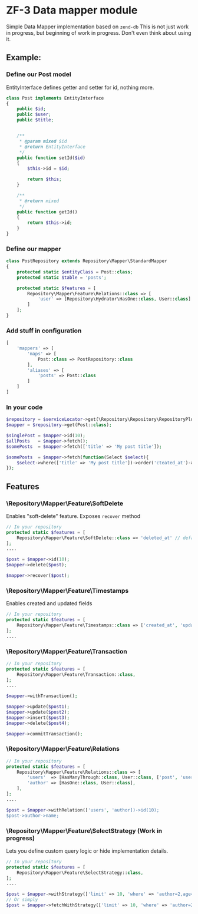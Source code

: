 # ZF-3 Data mapper module

Simple Data Mapper implementation based on `zend-db`
This is not just work in progress, but beginning of work in progress. Don't even think about using it.


## Example:
    
### Define our Post model
EntityInterface defines getter and setter for id, nothing more.
 
```php
class Post implements EntityInterface
{
    public $id;
    public $user;
    public $title;


    /**
     * @param mixed $id
     * @return EntityInterface
     */
    public function setId($id)
    {
        $this->id = $id;

        return $this;
    }

    /**
     * @return mixed
     */
    public function getId()
    {
        return $this->id;
    }
}
```
    
### Define our mapper
    
```php
class PostRepository extends Repository\Mapper\StandardMapper
{
    protected static $entityClass = Post::class;
    protected static $table = 'posts';

    protected static $features = [
        Repository\Mapper\Feature\Relations::class => [
            'user' => [Repository\Hydrator\HasOne::class, User::class]
        ]
    ];
}
```
    
### Add stuff in configuration

```php
[
    'mappers' => [
        'maps' => [
            Post::class => PostRepository::class
        ],
        'aliases' => [
            'posts' => Post::class
        ]
    ]
]
```
    
### In your code
    
```php
$repository = $serviceLocator->get(\Repository\Repository\RepositoryPluginManager::class);
$mapper = $repository->get(Post::class);

$singlePost = $mapper->id(10);
$allPosts   = $mapper->fetch();
$somePosts  = $mapper->fetch(['title' => 'My post title']);

$somePosts  = $mapper->fetch(function(Select $select){
    $select->where(['title' => 'My post title'])->order('cteated_at')->limit(2);
});
```
    
## Features

### \Repository\Mapper\Feature\SoftDelete

Enables "soft-delete" feature. Exposes `recover` method

```php
// In your repository
protected static $features = [
    Repository\Mapper\Feature\SoftDelete::class => 'deleted_at' // default field is 'deleted_at'
];
....

$post = $mapper->id(10);
$mapper->delete($post);

$mapper->recover($post);
```

### \Repository\Mapper\Feature\Timestamps

Enables created and updated fields

```php
// In your repository
protected static $features = [
    Repository\Mapper\Feature\Timestamps::class => ['created_at', 'updated_at']
];
....
```

### \Repository\Mapper\Feature\Transaction

```php
// In your repository
protected static $features = [
    Repository\Mapper\Feature\Transaction::class,
];
....

$mapper->withTransaction();

$mapper->update($post1);
$mapper->update($post2);
$mapper->insert($post3);
$mapper->delete($post4);

$mapper->commitTransaction();
```

### \Repository\Mapper\Feature\Relations

```php
// In your repository
protected static $features = [
    Repository\Mapper\Feature\Relations::class => [
        'users'  => [HasManyThrough::class, User::class, ['post', 'user'], 'post_users'],
        'author' => [HasOne::class, User::class],
    ],
];
....

$post = $mapper->withRelation(['users', 'author])->id(10);
$post->author->name;
```

### \Repository\Mapper\Feature\SelectStrategy (Work in progress)

Lets you define custom query logic or hide implementation details. 

```php
// In your repository
protected static $features = [
    Repository\Mapper\Feature\SelectStrategy::class,
];
....

$post = $mapper->withStrategy(['limit' => 10, 'where' => 'author=2,age<55', 'order' => '-created_at'])->fetch();
// Or simply
$post = $mapper->fetchWithStrategy(['limit' => 10, 'where' => 'author=2,age<55']);
```


    
